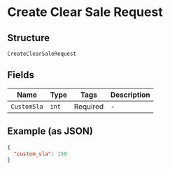 
# Create Clear Sale Request

## Structure

`CreateClearSaleRequest`

## Fields

| Name | Type | Tags | Description |
|  --- | --- | --- | --- |
| `CustomSla` | `int` | Required | - |

## Example (as JSON)

```json
{
  "custom_sla": 150
}
```

